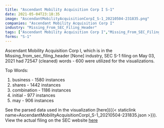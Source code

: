 ```yaml
---
title: "Ascendant Mobility Acquisition Corp I S-1"
date: 2021-05-04T23:18:35
image: "AscendantMobilityAcquisitionCorpI_S-1_20210504-231835.png"
companies: "Ascendant Mobility Acquisition Corp I"
industry: "Missing_From_SEC_Filing_Header"
tags: ["Ascendant Mobility Acquisition Corp I","Missing_From_SEC_Filing_Header","05-03-2021","S-1"]
forms: "S-1"
---
```

Ascendant Mobility Acquisition Corp I, which is in the Missing_from_sec_filing_header [None] industry, SEC S-1 filing on May 03, 2021 had 72547 (cleaned) words - 600 were utilized for the visualizations.

Top Words:
1. business - 1580 instances
2. shares - 1442 instances
3. combination - 1186 instances
4. initial - 977 instances
5. may - 906 instances


See the parsed data used in the visualization [here]({{< staticlink name=AscendantMobilityAcquisitionCorpI_S-1_20210504-231835.json >}}).  
View the actual filing on the SEC website [here](https://www.sec.gov/Archives/edgar/data/1858981/0001193125-21-145963.txt)